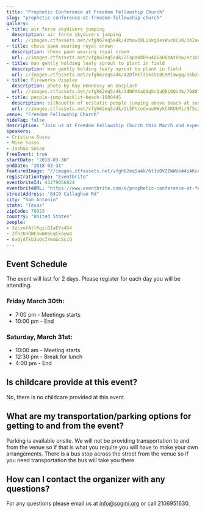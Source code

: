 ```yaml
---
title: "Prophetic Conference at Freedom Fellowship Church"
slug: "prophetic-conference-at-freedom-fellowship-church"
gallery:
- title: air force skydivers jumping
  description: air force skydivers jumping
  url: //images.ctfassets.net/vfgh62eq5a4k/4zhaw28LUskg0esWuc8CuU/3b2ae58fbff60ba87833b9514bf4313f/aerial-air-airforce-38523.jpg
- title: chess pawn wearing royal crown
  description: chess pawn wearing royal crown
  url: //images.ctfassets.net/vfgh62eq5a4k/2Tapa0d8Hu4OIoU8aAs8Uw/ec3c8f9aae2c27b31c11cd12d3049061/battle-black-blur-260024.jpg
- title: man gently holding leafy sprout to plant in field
  description: man gently holding leafy sprout to plant in field
  url: //images.ctfassets.net/vfgh62eq5a4k/42DfREltoksSI8CKMimwgq/35b2420253ede47db19ee0821d34820e/beautiful-blur-bright-1088175.jpg
- title: Fireworks display
  description: photo by Ray Hennessy on Unsplash
  url: //images.ctfassets.net/vfgh62eq5a4k/3dNPAXaQ1qkcQuQEiOQs4S/7688f01fa99d7d62dd2dffa6fcb13928/ray-hennessy-299620-unsplash__1_.jpg
- title: people-jump-backlit-beach-1000445
  description: silhouette of ecstatic people jumping above beach at sunset
  url: //images.ctfassets.net/vfgh62eq5a4k/2LSFtcodxuu0WykCAKUkMi/9f5c29a5359e78bf81a0ecfa50b6f177/people-jump-backlit-beach-1000445.jpg
venue: "Freedom Fellowship Church"
hideFaq: false
description: "Join us at Freedom Fellowship Church this March and experience a move of God! God has already begun moving mightily this year 2018 so we will continue to pursue Him and his will with full abandon."
speakers:
- Cristina Sosso
- Mike Sosso
- Joshua Sosso
freeEvent: true
startDate: "2018-03-30"
endDate: "2018-03-31"
featuredImage: "//images.ctfassets.net/vfgh62eq5a4k/6t1oOVZIWWUo44sAKcASWk/75a9d281912c0f948f1d90ff792636fc/prophetic_gathering_2018_march_-_without_text__1_.jpg"
registrationType: "Eventbrite"
eventbriteId: 43279056824
eventbriteURL: "https://www.eventbrite.com/e/prophetic-conference-at-freedom-fellowship-church-tickets-43279056824"
streetAddress: "8419 Callaghan Rd"
city: "San Antonio"
state: "Texas"
zipCode: 78023
country: "United States"
people:
- 3zLvufAtlKgiiGIaEYs4S4
- 2fn2KHOWEow0K6EqCkaywa
- 6aQjATkbJuOcIYwuGcSciQ
---
```

## Event Schedule
The event will last for 2 days. Please register for each day you will be attending.</P>

### Friday March 30th:
- 7:00 pm - Meetings starts
- 10:00 pm - End

### Saturday, March 31st:
- 10:00 am - Meeting starts
- 12:30 pm - Break for lunch
- 4:00 pm - End

<faq>

## Is childcare provide at this event?
No, there is no childcare provided at this event.

## What are my transportation/parking options for getting to and from the event?

Parking is available onsite. We will not be providing transportation to and from the venue so if that is what you require you will have to make your own arrangements. There is a bus stop across the street from the venue so if you need transportation the bus will take you there.

## How can I contact the organizer with any questions?

For any questions please email us at info@sogmi.org or call 2106951630.
